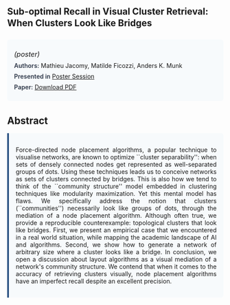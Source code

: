 
<style>    
    h2 {
        margin-top: 0;
        margin-bottom: 1.5rem;
        line-height: 1.3;
    }
    
    h3 {
        margin-top: 2rem;
        margin-bottom: 1rem;
        font-size: 1.4rem;
        font-weight:bold;
    }
    
    .metadata {
        background-color: #f7fafc;
        padding: 1rem;
        border-radius: 6px;
        margin-bottom: 2rem;
    }
    
    .metadata p {
        margin: 0.5rem 0;
    }
    
    .abstract {
        text-align: justify;
        padding: 1rem;
        background-color: #f7fafc;
        border-left: 4px solid #2c5282;
        border-radius: 0 6px 6px 0;
    }
    
    strong {
        color: #2d3748;
        font-weight: 600;
    }
</style>
<main role="main">
<h2>Sub-optimal Recall in Visual Cluster Retrieval: When Clusters Look Like Bridges</h2>

<section class="metadata">
<p style='font-size:1rem'><i>(poster)</i></p>
<p><strong>Authors:</strong> Mathieu Jacomy, Matilde Ficozzi, Anders K. Munk</p>
<p><strong>Presented in</strong> <a href="/programme/#session<NA>nan">Poster Session</a></p>
<p><strong>Paper:</strong> <a href="https://ceur-ws.org/Vol-3558/paper5.pdf">Download PDF</a></p>
</section>

<section>
<h3>Abstract</h3>
<div class="abstract">
<p>Force-directed node placement algorithms, a popular technique to visualise networks, are known to optimize ``cluster separability'': when sets of densely connected nodes get represented as well-separated groups of dots. Using these techniques leads us to conceive networks as sets of clusters connected by bridges. This is also how we tend to think of the ``community structure'' model embedded in clustering techniques like modularity maximization. Yet this mental model has flaws. We specifically address the notion that clusters (``communities'') necessarily look like groups of dots, through the mediation of a node placement algorithm. Although often true, we provide a reproducible counterexample: topological clusters that look like bridges. First, we present an empirical case that we encountered in a real world situation, while mapping the academic landscape of AI and algorithms. Second, we show how to generate a network of arbitrary size where a cluster looks like a bridge. In conclusion, we open a discussion about layout algorithms as a visual mediation of a network's community structure. We contend that when it comes to the accuracy of retrieving clusters visually, node placement algorithms have an imperfect recall despite an excellent precision.</p>
</div>
</section>
</main>